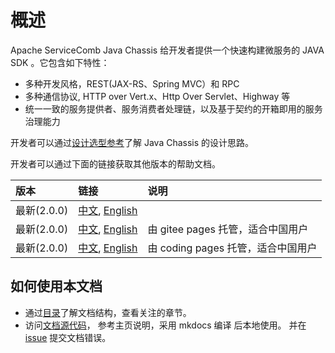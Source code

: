 # 概述
Apache ServiceComb Java Chassis 给开发者提供一个快速构建微服务的 JAVA SDK 。它包含如下特性：

* 多种开发风格，REST(JAX-RS、Spring MVC）和 RPC
* 多种通信协议, HTTP over Vert.x、Http Over Servlet、Highway 等
* 统一一致的服务提供者、服务消费者处理链，以及基于契约的开箱即用的服务治理能力

开发者可以通过[设计选型参考](start/design.md)了解 Java Chassis 的设计思路。

开发者可以通过下面的链接获取其他版本的帮助文档。

| 版本| 链接 | 说明 |
| :--- | :--- | :--- |
| 最新(2.0.0) | [中文][apache.zh_CN], [English][apache.en_US] | |
| 最新(2.0.0) | [中文][gitee.zh_CN], [English][gitee.en_US] | 由 gitee pages 托管，适合中国用户|
| 最新(2.0.0) | [中文][coding.zh_CN], [English][coding.en_US] | 由 coding pages 托管，适合中国用户|

[apache.zh_CN]: https://servicecomb.apache.org/references/java-chassis/zh_CN/
[apache.en_US]: https://servicecomb.apache.org/references/java-chassis/en_US/
[gitee.zh_CN]: https://servicecomb.gitee.io/servicecomb-java-chassis-doc/java-chassis/zh_CN/
[gitee.en_US]: https://servicecomb.gitee.io/servicecomb-java-chassis-doc/java-chassis/en_US/
[coding.zh_CN]: https://1v96us.coding-pages.com/docs/java-chassis/zh_CN/
[coding.en_US]: https://1v96us.coding-pages.com/docs/java-chassis/en_US/

## 如何使用本文档

* 通过[目录](toc.md)了解文档结构，查看关注的章节。
* 访问[文档源代码](https://github.com/apache/servicecomb-docs/tree/master/java-chassis-reference)， 参考主页说明，采用 mkdocs 编译
  后本地使用。 并在[issue](https://github.com/apache/servicecomb-docs/issues) 提交文档错误。 
